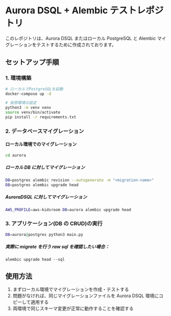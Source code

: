 # Aurora DSQL + Alembic テストレポジトリ

このレポジトリは、Aurora DSQL またはローカル PostgreSQL と Alembic マイグレーションをテストするために作成されております。

## セットアップ手順

### 1. 環境構築

```bash
# ローカルでPostgreSQLを起動
docker-compose up -d

# 仮想環境の設定
python3 -m venv venv
source venv/bin/activate
pip install -r requirements.txt
```

### 2. データベースマイグレーション

#### ローカル環境でのマイグレーション

```bash
cd aurora
```

##### ローカル DB に対してマイグレーション

```bash
DB=postgres alembic revision --autogenerate -m "<migration-name>"
DB=postgres alembic upgrade head
```

##### AuroraDSQL に対してマイグレーション

```bash
AWS_PROFILE=aws-kidsroom DB=aurora alembic upgrade head
```

### 3. アプリケーション(DB の CRUD)の実行

```bash
DB=aurora|postgres python3 main.py
```

##### 実際に migrate を行う raw sql を確認したい場合：

```あと
alembic upgrade head --sql
```

## 使用方法

1. まずローカル環境でマイグレーションを作成・テストする
2. 問題がなければ、同じマイグレーションファイルを Aurora DSQL 環境にコピーして適用する
3. 両環境で同じスキーマ変更が正常に動作することを確認する
